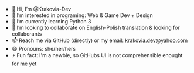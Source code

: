 - 👋 Hi, I’m @Krakovia-Dev
- 👀 I’m interested in programing: Web & Game Dev + Design
- 🌱 I’m currently learning Python 3
- 💞️ I’m looking to collaborate on English-Polish translation & looking for collaborants
- 📫 Reach me via GitHub (directly) or my email: krakovia.dev@yahoo.com
- 😄 Pronouns: she/her/hers
- ⚡ Fun fact: I'm a newbie, so GitHubs UI is not comprehensible enought for me yet

<!---
Krakovia-Dev/Krakovia-Dev is a ✨ special ✨ repository because its `README.md` (this file) appears on your GitHub profile.
You can click the Preview link to take a look at your changes.
--->
